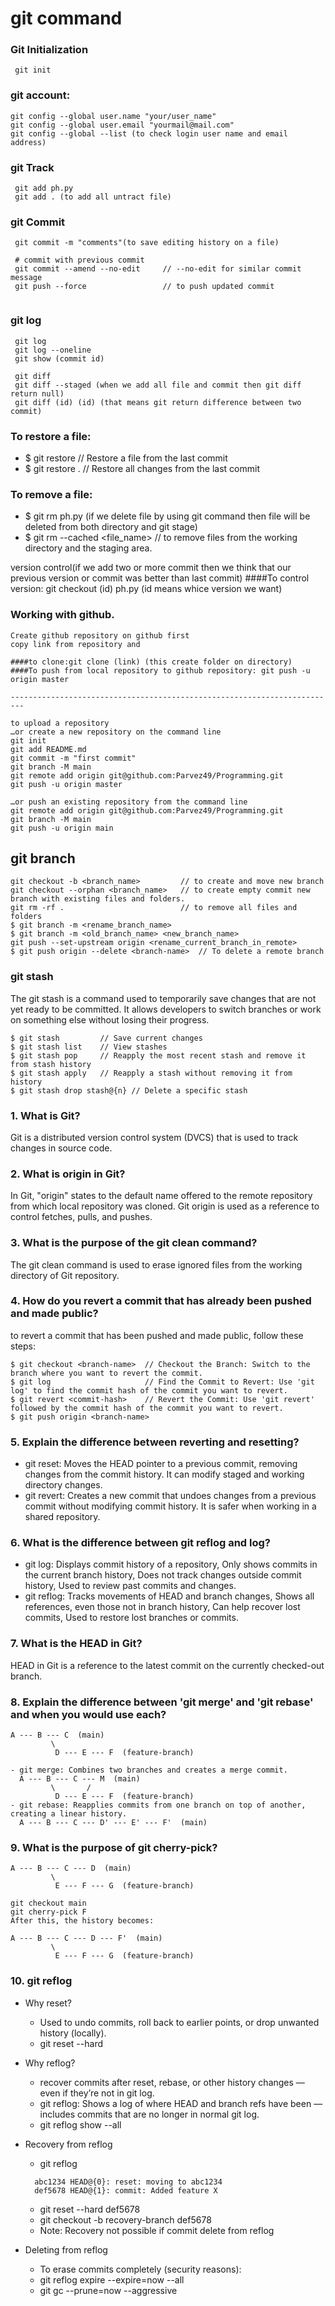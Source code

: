 # git command


### Git Initialization
```
 git init
```

### git account:
	git config --global user.name "your/user_name"
	git config --global user.email "yourmail@mail.com"
	git config --global --list (to check login user name and email address)

### git Track
```
 git add ph.py
 git add . (to add all untract file)
```

### git Commit 
```
 git commit -m "comments"(to save editing history on a file)

 # commit with previous commit 
 git commit --amend --no-edit     // --no-edit for similar commit message
 git push --force                 // to push updated commit 


```

### git log
```
 git log
 git log --oneline
 git show (commit id)
 
 git diff
 git diff --staged (when we add all file and commit then git diff return null)
 git diff (id) (id) (that means git return difference between two commit)
```

### To restore a file:
- $ git restore <file>    // Restore a file from the last commit
- $ git restore .         // Restore all changes from the last commit

### To remove a file: 
- $ git rm ph.py (if we delete file by using git command then file will be deleted from both directory and git stage)
- $ git rm --cached <file_name>    // to remove files from the working directory and the staging area.

version control(if we add two or more commit then we think that our previous version or commit was better than last commit)
####To control version: git checkout (id) ph.py (id means whice version we want)





### Working with github.
```
Create github repository on github first
copy link from repository and

####to clone:git clone (link) (this create folder on directory)
####To push from local repository to github repository: git push -u origin master

-------------------------------------------------------------------------

to upload a repository
…or create a new repository on the command line
git init
git add README.md
git commit -m "first commit"
git branch -M main
git remote add origin git@github.com:Parvez49/Programming.git
git push -u origin master

…or push an existing repository from the command line
git remote add origin git@github.com:Parvez49/Programming.git
git branch -M main
git push -u origin main
```

## git branch
```
git checkout -b <branch_name>         // to create and move new branch
git checkout --orphan <branch_name>   // to create empty commit new branch with existing files and folders.
git rm -rf .                          // to remove all files and folders
$ git branch -m <rename_branch_name>
$ git branch -m <old_branch_name> <new_branch_name>
git push --set-upstream origin <rename_current_branch_in_remote>
$ git push origin --delete <branch-name>  // To delete a remote branch
```

### git stash
The git stash is a command used to temporarily save changes that are not yet ready to be committed. It allows developers to switch branches or work on something else without losing their progress. 
```
$ git stash         // Save current changes
$ git stash list    // View stashes
$ git stash pop     // Reapply the most recent stash and remove it from stash history
$ git stash apply   // Reapply a stash without removing it from history
$ git stash drop stash@{n} // Delete a specific stash
```

### 1. What is Git?
Git is a distributed version control system (DVCS) that is used to track changes in source code.

### 2. What is origin in Git?
In Git, "origin" states to the default name offered to the remote repository from which local repository was cloned. Git origin is used as a reference to control fetches, pulls, and pushes.

### 3. What is the purpose of the git clean command?
The git clean command is used to erase ignored files from the working directory of Git repository.

### 4. How do you revert a commit that has already been pushed and made public?
to revert a commit that has been pushed and made public, follow these steps:
```
$ git checkout <branch-name>  // Checkout the Branch: Switch to the branch where you want to revert the commit.
$ git log                     // Find the Commit to Revert: Use 'git log' to find the commit hash of the commit you want to revert.
$ git revert <commit-hash>    // Revert the Commit: Use 'git revert' followed by the commit hash of the commit you want to revert.
$ git push origin <branch-name>
```

### 5. Explain the difference between reverting and resetting?
- git reset: Moves the HEAD pointer to a previous commit, removing changes from the commit history. It can modify staged and working directory changes.
- git revert: Creates a new commit that undoes changes from a previous commit without modifying commit history. It is safer when working in a shared repository.

### 6. What is the difference between git reflog and log?
- git log: Displays commit history of a repository, Only shows commits in the current branch history, Does not track changes outside commit history, Used to review past commits and changes.
- git reflog: Tracks movements of HEAD and branch changes, Shows all references, even those not in branch history, Can help recover lost commits, Used to restore lost branches or commits.

### 7. What is the HEAD in Git?
HEAD in Git is a reference to the latest commit on the currently checked-out branch.

### 8. Explain the difference between 'git merge' and 'git rebase' and when you would use each?
```
A --- B --- C  (main)
         \
          D --- E --- F  (feature-branch)
	  
- git merge: Combines two branches and creates a merge commit.
  A --- B --- C --- M  (main)
         \       /
          D --- E --- F  (feature-branch)
- git rebase: Reapplies commits from one branch on top of another, creating a linear history.
  A --- B --- C --- D' --- E' --- F'  (main)
```
### 9. What is the purpose of git cherry-pick?
```
A --- B --- C --- D  (main)
         \
          E --- F --- G  (feature-branch)

git checkout main
git cherry-pick F
After this, the history becomes:

A --- B --- C --- D --- F'  (main)
         \
          E --- F --- G  (feature-branch)
```


### 10. git reflog
- Why reset?
  - Used to undo commits, roll back to earlier points, or drop unwanted history (locally).
  - git reset --hard <commit-hash>
- Why reflog?
  - recover commits after reset, rebase, or other history changes — even if they’re not in git log.
  - git reflog: Shows a log of where HEAD and branch refs have been — includes commits that are no longer in normal git log.
  - git reflog show --all
- Recovery from reflog 
  - git reflog 
  ```
    abc1234 HEAD@{0}: reset: moving to abc1234
    def5678 HEAD@{1}: commit: Added feature X
  ```
  - git reset --hard def5678
  - git checkout -b recovery-branch def5678
  - Note: Recovery not possible if commit delete from reflog

- Deleting from reflog
  - To erase commits completely (security reasons):
  - git reflog expire --expire=now --all
  - git gc --prune=now --aggressive

